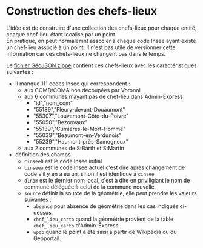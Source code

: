 # Construction des chefs-lieux
L'idée est de construire d'une collection des chefs-lieux pour chaque entité, chaque chef-lieu étant localisé par un point.  
En pratique, on peut normalemnt associer à chaque code Insee ayant existé un chef-lieu associé à un point.
Il n'est pas utile de versionner cette information car ces chefs-lieux ne changent pas dans le temps.

Le [fichier GéoJSON zippé](../export/cheflieu.7z) contient ces chefs-lieux avec les caractéristiques suivantes :

- il manque 111 codes Insee qui correspondent :
  - aux COMD/COMA non découpées par Voronoi
  - aux 6 communes n'ayant pas de chef-lieu dans Admin-Express
    - "id","nom_com"
    - "55189","Fleury-devant-Douaumont"
    - "55307","Louvemont-Côte-du-Poivre"
    - "55050","Bezonvaux"
    - "55139","Cumières-le-Mort-Homme"
    - "55039","Beaumont-en-Verdunois"
    - "55239","Haumont-près-Samogneux"
  - aux 2 communes de StBarth et StMartin
- définition des champs
  - `cinsee0` est le code Insee initial
  - `cinseea` est le code Insee actuel c'est dire après changement de code s'il y en a eu un, sinon il est identique à `cinsee`
  - `dlnom` est le dernier nom local, c'est à dire en priviligiant le nom de communé déléguée à celui de la commune nouvelle,
  - `source` définit la source de la géométrie, elle peut prendre les valeurs suivantes :
    - `absence` pour absence de géométrie dans les cas indiqués ci-dessus,
    - `chef_lieu_carto` quand la géométrie provient de la table `chef_lieu_carto` d'Admin-Express
    - `wpgp` quand le point a été saisi à partir de Wikipédia ou du Géoportail.

